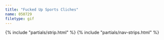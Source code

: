 ```yaml
---
title: "Fucked Up Sports Cliches"
name: 050729
filetype: gif
---
```


{% include "partials/strip.html" %}
{% include "partials/nav-strips.html" %}